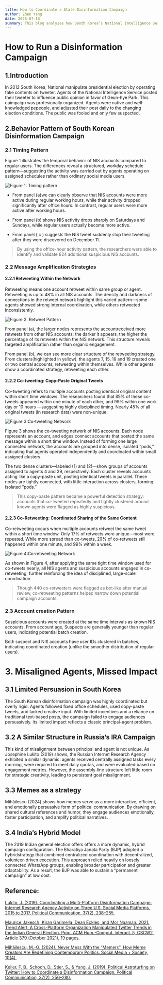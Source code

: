 ```yaml
---
title: How to Coordinate a State Disinformation Campaign
author: Zhen Yang
date: 2025-07-18
summary: This blog analyzes how South Korea’s National Intelligence Service coordinated a large-scale disinformation campaign during the 2012 presidential election. By examining timing patterns, content adjustments, and organizational behavior, I uncovers how state agents operated systematically to manipulate public opinion. In the final section, I briefly compares this case to other coordinated disinformation efforts, raising broader questions about how such campaigns are managed.
---
```

# How to Run a Disinformation Campaign

## 1.Introduction

In 2012 South Korea, National manipulate presidential election by operating fake contents on tweeter. Agents of the National Intelligence Service posted their tweeter to influence public opinion in favor of Geun-hye Park. This caimpaign was profesionally organized. Agents were native and well-knowledged pepeople, and adjusted their post daily to the changing election conditions. The public was fooled and only few suspected.

## 2.Behavior Pattern of South Korean Disinformation Campaign

### 2.1 Timing Pattern

Figure 1 illustrates the temporal behavior of NIS accounts compared to regular users. The differences reveal a structured, workday schedule pattern—suggesting the activity was carried out by agents operating on assigned schedules rather than ordinary social media users.


![Figure 1: Timing pattern](Figure1_Timing_Pattern.png)


-	From panel (a)we can clearly observe that NIS accounts were more active during regular working hours, while their activity dropped significantly after office hours. In contrast, regular users were more active after working hours.

-	From panel (b) shows NIS activity drops sharply on Saturdays and Sundays, while regular users actually become more active.

-	From panel ( c ) suggests the NIS tweet suddenly stop their tweeting after they were discovered on December 11.


> By using the office-hour activity pattern, the researchers were able to identify and validate 824 additional suspicious NIS accounts.




### 2.2 Message Amplification Strategies

#### 2.2.1 Retweeting Within the Network

Retweeting means one account retweet within same group or agent. Retweeting is up to 48% in all NIS accounts. The density and darkness of connections in the retweet network highlight this varied pattern—some agents showed strong internal coordination, while others retweeted inconsistently.

![Figure 2: Retweet Pattern](Figure2_Retweet_Pattern.png)



From panel (a), the larger nodes represents the accountreceived more retweets  from other NIS accounts; the darker it appears, the higher the percentage of its retweets within the NIS network. This structure reveals targeted amplification rather than organic engagement.

From panel (b), we can see more clear srtucture of the retweeting strategy. From clusters(highlighted in yellow), the agents 7, 15, 16 and 19 created one or two central accounts, retweeting within themselves. While other agents show a coordinated strategy, retweeting each other.



#### 2.2.2 Co-tweeting: Copy-Paste Original Tweets



Co-tweeting refers to multiple accounts posting identical original content within short time windows. The researchers found that 85% of these co-tweets appeared within one minute of each other, and 99% within one work day or  10 hours —suggesting highly disciplined timing. Nearly 45% of all original tweets (in research data) were non-unique.



![ Figure 3:Co-tweeting Network](Figure3_Co-tweeting.png)

Figure 3 shows the co-tweeting network of NIS accounts. Each node represents an account, and edges connect accounts that posted the same message within a short time window. Instead of forming one large connected network, the accounts are grouped into dense, isolated “pods,” indicating that agents operated independently and coordinated within small assigned clusters.

The two dense clusters—labeled (1) and (2)—show groups of accounts assigned to agents 4 and 29, respectively. Each cluster reveals accounts acting like a copy-paste unit, posting identical tweets in parallel. These nodes are tightly connected, with little interaction across clusters, forming isolated “pods.”

>This copy-paste pattern became a powerful detection strategy: accounts that co-tweeted repeatedly and tightly clustered around known agents were flagged as highly suspicious. 




#### 2.2.3 Co-Retweeting: Coordinated Sharing of the Same Content

Co-retweeting occurs when multiple accounts retweet the same tweet within a short time window. Only 17% of retweets were unique—most were repeated. While more spread than co-tweets, 20% of co-retweets still happened within one minute, and 99% within a week.

![Figure 4:Co-retweeting Network](Figure4_Co-Retweeting_Pattern.png)

As shown in Figure 4, after applying the same tight time window used for co-tweets nearly, all NIS agents and suspicious accounts engaged in co-retweeting, further reinforcing the idea of disciplined, large-scale coordination.

>Though 440 co-retweeters were flagged as bot-like after manual review, co-retweeting patterns helped narrow down potential campaign accounts.


### 2.3 Account creation Pattern

Suspicious accounts were created at the same time intervals as known NIS accounts.
From account age, Suspects are generally younger than regular users, indicating potential batch creation.

Both suspect and NIS accounts have user IDs clustered in batches, indicating coordinated creation (unlike the smoother distribution of regular users).


# 3. Misaligned Agents, Missed Impact

## 3.1 Limited Persuasion in South Korea 

The South Korean disinformation campaign was highly coordinated but overly rigid. Agents followed fixed office schedules, used copy-paste tweets, and lacked creative input. With limited incentives and a reliance on traditional text-based posts, the campaign failed to engage audiences persuasively. Its limited impact reflects a classic principal-agent problem.

## 3.2 A Similar Structure in Russia’s IRA Campaign
This kind of misalignment between principal and agent is not unique. As Josephine Lukito (2019) shows, the Russian Internet Research Agency exhibited a similar dynamic: agents received centrally assigned tasks every morning, were required to meet daily quotas, and were evaluated based on engagement metrics. However, the assembly-line structure left little room for strategic creativity, leading to persistent goal misalignment.

## 3.3  Memes as a strategy
Mihăilescu (2024) shows how memes serve as a more interactive, efficient, and emotionally persuasive form of political communication. By drawing on shared cultural references and humor, they engage audiences emotionally, foster participation, and amplify political narratives.

##  3.4 India’s Hybrid Model
The 2019 Indian general election offers offers a more dynamic, hybrid campaign configuration. The Bharatiya Janata Party (BJP) adopted a hybridstrategy that combined centralized coordination with decentralized, volunteer-driven execution. This approach relied heavily on loosely connected WhatsApp groups, enabling broader participation and greater adaptability. As a result, the BJP was able to sustain a “permanent campaign” at low cost.


## Reference:

[Lukito, J. (2019). Coordinating a Multi-Platform Disinformation Campaign: Internet Research Agency Activity on Three U.S. Social Media Platforms, 2015 to 2017. Political Communication, 37(2), 238–255.](https://doi.org/10.1080/10584609.2019.1661889)

[Maurice Jakesch, Kiran Garimella, Dean Eckles, and Mor Naaman. 2021. Trend Alert: A Cross-Platform Organization Manipulated Twitter Trends in the Indian General Election. Proc. ACM Hum.-Comput. Interact. 5, CSCW2, Article 379 (October 2021), 19 pages.]( https://doi.org/10.1145/3479523)

[Mihăilescu, M.-G. (2024). Never Mess With the “Memers”: How Meme Creators Are Redefining Contemporary Politics. Social Media + Society, 10(4).]( https://doi.org/10.1177/20563051241296256 (Original work published 2024))

[Keller, F. B., Schoch, D., Stier, S., & Yang, J. (2019). Political Astroturfing on Twitter: How to Coordinate a Disinformation Campaign. Political Communication, 37(2), 256–280.](https://doi.org/10.1080/10584609.2019.1661888)

